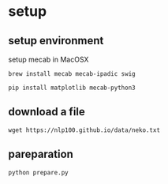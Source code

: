 # setup

## setup environment

setup mecab in MacOSX

```shell script
brew install mecab mecab-ipadic swig
```

```shell script
pip install matplotlib mecab-python3
```

## download a file

```shell script
wget https://nlp100.github.io/data/neko.txt
```

## pareparation

```shell script
python prepare.py
```
